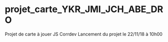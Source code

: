 # projet_carte_YKR_JMI_JCH_ABE_DRO
Projet de carte à jouer JS Corrdev
Lancement du projet le 22/11/18 à 10h00
